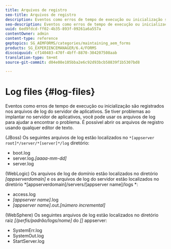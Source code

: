 ```yaml
---
title: Arquivos de registro
seo-title: Arquivos de registro
description: Eventos como erros de tempo de execução ou inicialização são registrados nos arquivos de log do servidor de aplicativos, que podem ser abertos usando qualquer editor de texto.
seo-description: Eventos como erros de tempo de execução ou inicialização são registrados nos arquivos de log do servidor de aplicativos, que podem ser abertos usando qualquer editor de texto.
uuid: 6ed9fdcd-ff02-4b35-893f-09261a6a557a
contentOwner: admin
content-type: reference
geptopics: SG_AEMFORMS/categories/maintaining_aem_forms
products: SG_EXPERIENCEMANAGER/6.4/FORMS
discoiquuid: cf140483-470f-4bff-8870-304207508aab
translation-type: tm+mt
source-git-commit: d04e08e105bba2e6c92d93bcb58839f1b5307bd8

---
```



# Log files {#log-files}

Eventos como erros de tempo de execução ou inicialização são registrados nos arquivos de log do servidor de aplicativos. Se tiver problemas ao implantar no servidor de aplicativos, você pode usar os arquivos de log para ajudar a encontrar o problema. É possível abrir os arquivos de registro usando qualquer editor de texto.

(JBoss) Os seguintes arquivos de log estão localizados no `*[appserver root]*/server/*[server]*/log` diretório:

* boot.log
* server.log.*[aaaa-mm-dd]*
* server.log

(WebLogic) Os arquivos de log de domínio estão localizados no diretório *[appserverdomain]* e os arquivos de log do servidor estão localizados no diretório *[appserverdomain]/servers/[appserver name]/logs *:

* access.log
* *[appserver name]*.log
* *[appserver name]*.out.*[número incremental]*

(WebSphere) Os seguintes arquivos de log estão localizados no diretório raiz *[/perfis/padrão/logs/nome]* do *[]* appserver:

* SystemErr.log
* SystemOut.log
* StartServer.log

